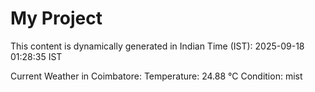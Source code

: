 # My Project

This content is dynamically generated in Indian Time (IST): 2025-09-18 01:28:35 IST


Current Weather in Coimbatore:
Temperature: 24.88 °C
Condition: mist
